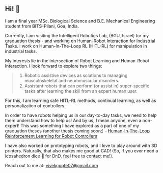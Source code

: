 ## Hi!  👋

I am a final year MSc. Biological Science and B.E. Mechanical Engineering student from BITS-Pilani, Goa, India. 

Currently, I am visiting the Intelligent Robotics Lab, (BGU, Israel) for my graduation thesis - and working on Human-Robot Interaction for Industrial Tasks. I work on Human-In-The-Loop RL (HITL-RL) for manipulation in industrial tasks. 


My interests lie in the intersection of Robot Learning and Human-Robot Interaction. I look forward to explore two things: 
>1) Robotic assistive devices as solutions to managing musculoskeletal and neuromuscular disorders. 
>2) Assistant robots that can perform (or assist in) super-specific tasks after learning the skill from an expert human user. 

For this, I am learning safe HITL-RL methods, continual learning, as well as personalization of controllers. 


In order to have robots helping us in our day-to-day tasks, we need to help them understand how to help us! And by us, I mean anyone, even a non-expert! This was something I have explored as a part of one of my graduation theses (another thesis coming soon;) - 
[Human-In-The-Loop Reinforcement Learning for Robot Controllers](https://drive.google.com/drive/folders/175rNblO4qXI9Ic9CfFCiGrZqiu0czuGR?usp=share_link)


I have also worked on prototyping robots, and I love to play around with 3D printers. Naturally, that also makes me good at CAD! (So, if you ever need a icosahedron dice 🎲 for DnD, feel free to contact me!). 

Reach out to me at: vivekgupte07@gmail.com
